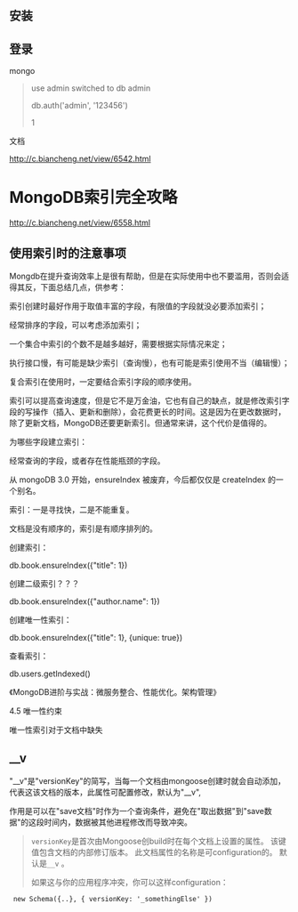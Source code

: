 





## 安装















## 登录



mongo



> use admin
> switched to db admin
>
> db.auth('admin', '123456')
>
> 1



文档

http://c.biancheng.net/view/6542.html



# MongoDB索引完全攻略

http://c.biancheng.net/view/6558.html





## 使用索引时的注意事项



Mongdb在提升查询效率上是很有帮助，但是在实际使用中也不要滥用，否则会适得其反，下面总结几点，供参考：

索引创建时最好作用于取值丰富的字段，有限值的字段就没必要添加索引；

经常排序的字段，可以考虑添加索引；

一个集合中索引的个数不是越多越好，需要根据实际情况来定；

执行接口慢，有可能是缺少索引（查询慢），也有可能是索引使用不当（编辑慢）；

复合索引在使用时，一定要结合索引字段的顺序使用。





索引可以提高查询速度，但是它不是万金油，它也有自己的缺点，就是修改索引字段的写操作（插入、更新和删除），会花费更长的时间。这是因为在更改数据时，除了更新文档，MongoDB还要更新索引。但通常来讲，这个代价是值得的。



为哪些字段建立索引：

经常查询的字段，或者存在性能瓶颈的字段。





从 mongoDB 3.0 开始，ensureIndex 被废弃，今后都仅仅是 createIndex 的一个别名。



索引：一是寻找快，二是不能重复。

文档是没有顺序的，索引是有顺序排列的。



创建索引：

db.book.ensureIndex({"title": 1})

创建二级索引？？？

db.book.ensureIndex({"author.name": 1})



创建唯一性索引：

db.book.ensureIndex({"title": 1}, {unique: true})





查看索引：

db.users.getIndexed()







《MongoDB进阶与实战：微服务整合、性能优化。架构管理》

4.5 唯一性约束

唯一性索引对于文档中缺失









## __v

"__v"是"versionKey"的简写，当每一个文档由mongoose创建时就会自动添加，代表这该文档的版本，此属性可配置修改，默认为"__v",

作用是可以在"save文档"时作为一个查询条件，避免在"取出数据"到"save数据"的这段时间内，数据被其他进程修改而导致冲突。



> `versionKey`是首次由Mongoose创build时在每个文档上设置的属性。 该键值包含文档的内部修订版本。 此文档属性的名称是可configuration的。 默认是`__v` 。
>
> 如果这与你的应用程序冲突，你可以这样configuration：

```
 new Schema({..}, { versionKey: '_somethingElse' }) 
```

